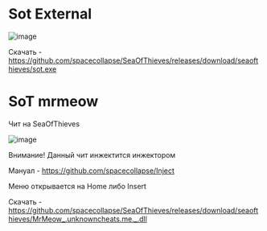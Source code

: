 # Sot External

![image](https://github.com/spacecollapse/SeaOfThieves/assets/53594431/43526904-bcdd-4c2f-bea2-383a4fb54f16)



Скачать - https://github.com/spacecollapse/SeaOfThieves/releases/download/seaofthieves/sot.exe

# SoT mrmeow

Чит на SeaOfThieves

![image](https://github.com/spacecollapse/SeaOfThieves/assets/53594431/60eb67c6-8590-4084-8659-df05f6732591)

Внимание!
Данный чит инжектится инжектором 

Мануал - https://github.com/spacecollapse/Inject

Меню открывается на Home либо Insert

Скачать - https://github.com/spacecollapse/SeaOfThieves/releases/download/seaofthieves/MrMeow_.unknowncheats.me._.dll
